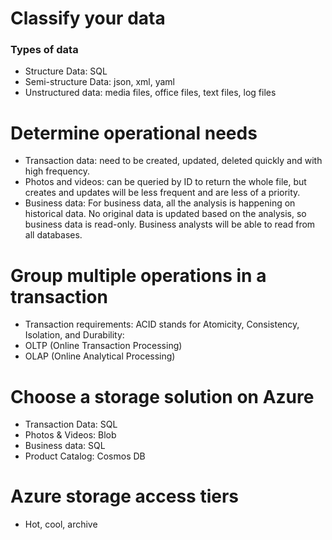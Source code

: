 # Classify your data

### Types of data
- Structure Data: SQL 
- Semi-structure Data: json, xml, yaml
- Unstructured data: media files, office files, text files, log files

# Determine operational needs
- Transaction data: need to be created, updated, deleted quickly and with high frequency.
- Photos and videos: can be queried by ID to return the whole file, but creates and updates will be less frequent and are less of a priority.
- Business data: For business data, all the analysis is happening on historical data. No original data is updated based on the analysis, so business data is read-only. Business analysts will be able to read from all databases.

# Group multiple operations in a transaction
- Transaction requirements: ACID stands for Atomicity, Consistency, Isolation, and Durability:
- OLTP (Online Transaction Processing)
- OLAP (Online Analytical Processing) 

# Choose a storage solution on Azure
- Transaction Data: SQL
- Photos & Videos: Blob
- Business data: SQL
- Product Catalog: Cosmos DB

# Azure storage access tiers
- Hot, cool, archive